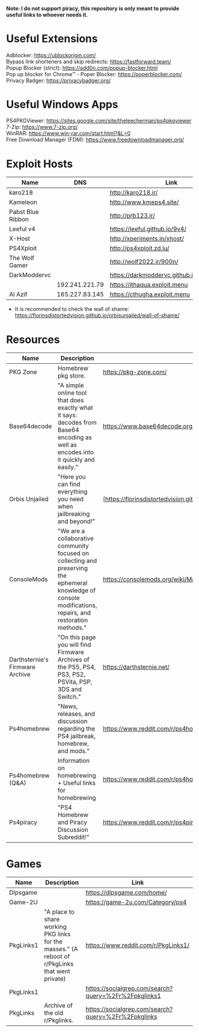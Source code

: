 #### Note: I do not support piracy, this repository is only meant to provide useful links to whoever needs it.

# Useful Extensions

Adblocker: https://ublockorigin.com/    
Bypass link shorteners and skip redirects: https://fastforward.team/    
Popup Blocker (strict): https://add0n.com/popup-blocker.html   
Pop up blocker for Chrome™ - Poper Blocker: https://poperblocker.com/   
Privacy Badger: https://privacybadger.org/

# Useful Windows Apps

PS4PKGViewer: https://sites.google.com/site/theleecherman/ps4pkgviewer    
7-Zip: https://www.7-zip.org/   
WinRAR: https://www.win-rar.com/start.html?&L=0   
Free Download Manager (FDM): https://www.freedownloadmanager.org/   

# Exploit Hosts

|Name|DNS|Link|
|-|-|-|
|karo218||http://karo218.ir/|
|Kameleon||http://www.kmeps4.site/|
|Pabst Blue Ribbon||http://prb123.ir/|
|Leeful v4||https://leeful.github.io/9v4/|
|X-Host||http://xperiments.in/xhost/|
|PS4Xploit||http://ps4xploit.zd.lu/|
|The Wolf Gamer||http://wolf2022.ir/900n/|
|DarkModdervc||https://darkmoddervc.github.io/PS4JB/900/|
||192.241.221.79|https://ithaqua.exploit.menu|
|Al Azif|165.227.83.145|https://cthugha.exploit.menu|

* It is recommended to check the wall of shame: https://florinsdistortedvision.github.io/orbisunjailed/wall-of-shame/

# Resources
|Name|Description|Link|
|-|-|-|
|PKG Zone|Homebrew pkg store.|https://pkg-zone.com/|
|Base64decode|"A simple online tool that does exactly what it says: decodes from Base64 encoding as well as encodes into it quickly and easily."|https://www.base64decode.org/|
|Orbis Unjailed|"Here you can find everything you need when jailbreaking and beyond!"|[https://florinsdistortedvision.github.io/orbisunjailed/home/](https://florinsdistortedvision.github.io/orbisunjailed/)|
|ConsoleMods|"We are a collaborative community focused on collecting and preserving the ephemeral knowledge of console modifications, repairs, and restoration methods."|https://consolemods.org/wiki/Main_Page|
|Darthsternie's Firmware Archive|"On this page you will find Firmware Archives of the PS5, PS4, PS3, PS2, PSVita, PSP, 3DS and Switch."|https://darthsternie.net/|
|Ps4homebrew|"News, releases, and discussion regarding the PS4 jailbreak, homebrew, and mods."|https://www.reddit.com/r/ps4homebrew/|
|Ps4homebrew (Q&A)|Information on homebrewing + Useful links for homebrewing|https://www.reddit.com/r/ps4homebrew/comments/tdxr6z/ps4_homebrew_qa_general_march_2022_edition_post/|
|Ps4piracy|"PS4 Homebrew and Piracy Discussion Subreddit!"|https://www.reddit.com/r/ps4piracy/|

# Games
|Name|Description|Link|
|-|-|-|
|Dlpsgame||https://dlpsgame.com/home/|
|Game-2U||https://game-2u.com/Category/ps4|
|PkgLinks1|"A place to share working PKG links for the masses." (A reboot of r/PkgLinks that went private)|https://www.reddit.com/r/PkgLinks1/|
|PkgLinks1||https://socialgrep.com/search?query=%2Fr%2Fpkglinks1|
|PkgLinks|Archive of the old r/Pkglinks.|https://socialgrep.com/search?query=%2Fr%2Fpkglinks|
